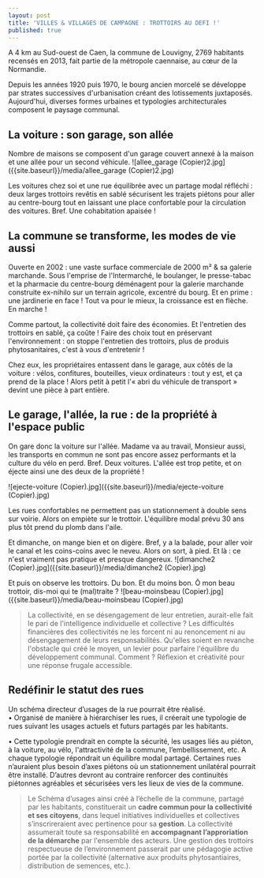 ```yaml
---
layout: post
title: 'VILLES & VILLAGES DE CAMPAGNE : TROTTOIRS AU DEFI !'
published: true
---
```


A 4 km au Sud-ouest de Caen, la commune de Louvigny, 2769 habitants recensés en 2013, fait partie de la métropole caennaise, au cœur de la Normandie.

Depuis les années 1920 puis 1970, le bourg ancien morcelé se développe par strates successives d'urbanisation créant des lotissements juxtaposés. Aujourd'hui, diverses formes urbaines et typologies architecturales composent le paysage communal.

## La voiture : son garage, son allée
Nombre de maisons se composent d'un garage couvert annexé à la maison et une allée pour un second véhicule. 
![allee_garage (Copier)2.jpg]({{site.baseurl}}/media/allee_garage (Copier)2.jpg)

Les voitures chez soi et une rue équilibrée avec un partage modal réfléchi :
deux larges trottoirs revêtis en sablé sécurisent les trajets piétons pour aller au centre-bourg tout en laissant une place confortable pour la circulation des voitures. 
Bref. Une cohabitation apaisée !

## La commune se transforme, les modes de vie aussi
Ouverte en 2002 : une vaste surface commerciale de 2000 m² & sa galerie marchande.
Sous l'emprise de l'Intermarché, le boulanger, le presse-tabac et la pharmacie du centre-bourg déménagent pour la galerie marchande construite ex-nihilo sur un terrain agricole, excentré du bourg. Et en prime : une jardinerie en face ! Tout va pour le mieux, la croissance est en flèche. En marche !

Comme partout, la collectivité doit faire des économies. Et l'entretien des trottoirs en sablé, ça coûte ! Faire des choix tout en préservant l'environnement : on stoppe l'entretien des trottoirs, plus de produis phytosanitaires, c'est à vous d'entretenir !

Chez eux, les propriétaires entassent dans le garage, aux côtés de la voiture : vélos, confitures, bouteilles, vieux ordinateurs : tout y est, et ça prend de la place ! Alors petit à petit l'« abri du véhicule de transport » devint une pièce à part entière.

## Le garage, l'allée, la rue : de la propriété à l'espace public
On gare donc la voiture sur l'allée. Madame va au travail, Monsieur aussi, les transports en commun ne sont pas encore assez performants et la culture du vélo en perd. Bref. Deux voitures. L'allée est trop petite, et on éjecte ainsi une des deux de la propriété !  

![ejecte-voiture (Copier).jpg]({{site.baseurl}}/media/ejecte-voiture (Copier).jpg)

Les rues confortables ne permettent pas un stationnement à double sens sur voirie. Alors on empiète sur le trottoir. L'équilibre modal prévu 30 ans plus tôt prend du plomb dans l'aile.

Et dimanche, on mange bien et on digère. Bref, y a la balade, pour aller voir le canal et les coins-coins avec le neveu. Alors on sort, à pied. 
Et là : ce n'est vraiment pas pratique et presque dangereux.
![dimanche2 (Copier).jpg]({{site.baseurl}}/media/dimanche2 (Copier).jpg)

Et puis on observe les trottoirs.
Du bon. Et du moins bon. Ô mon beau trottoir, dis-moi qui te (mal)traite ?
![beau-moinsbeau (Copier).jpg]({{site.baseurl}}/media/beau-moinsbeau (Copier).jpg)

>La collectivité, en se désengagement de leur entretien, aurait-elle fait le pari de l'intelligence individuelle et collective ? Les difficultés financières des collectivités ne les forcent ni au renoncement ni au désengagement de leurs responsabilités. Qu'elles soient en revanche l'obstacle qui créé le moyen, un levier pour parfaire l'équilibre du développement communal. Comment ? Réflexion et créativité pour une réponse frugale accessible.

## Redéfinir le statut des rues  
Un schéma directeur d’usages de la rue pourrait être réalisé.  
• Organisé de manière à hiérarchiser les rues, il créerait une typologie de rues suivant les usages actuels et futurs partagés par les habitants.  

• Cette typologie prendrait en compte la sécurité, les usages liés au piéton, à la voiture, au vélo, l'attractivité de la commune, l’embellissement, etc. A chaque typologie répondrait un équilibre modal partagé. Certaines rues n’auraient plus besoin d’axes piétons où un stationnement unilatéral pourrait être installé. D’autres devront au contraire renforcer des continuités piétonnes agréables et sécurisées vers les lieux de vies de la commune.

>Le Schéma d’usages ainsi créé à l’échelle de la commune, partagé par les habitants, constituerait un **cadre commun pour la collectivité et ses citoyens**, dans lequel initiatives individuelles et collectives s’inscrireraient avec pertinence pour sa **gestion**. La collectivité assumerait toute sa responsabilité en **accompagnant l’approriation de la démarche** par l'ensemble des acteurs. Une gestion des trottoirs respectueuse de l’environnement passerait par une pédagogie active portée par la collectivité (alternative aux produits phytosantiaires, distribution de semences, etc.).
